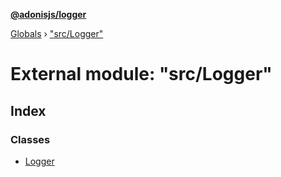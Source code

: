 **[@adonisjs/logger](../README.md)**

[Globals](../README.md) › [&quot;src/Logger&quot;](_src_logger_.md)

# External module: "src/Logger"

## Index

### Classes

* [Logger](../classes/_src_logger_.logger.md)